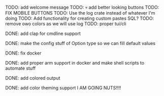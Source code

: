 TODO: add welcome message
TODO: :skull: add better looking buttons
TODO: FIX MOBILE BUTTONS
TODO: Use the log crate instead of whatever I'm doing
TODO: Add functionality for creating custom pastes
SQL?
TODO: remove owo colors as we will use log
TODO: proper tui/cli


DONE: add clap for cmdline support

DONE: make the config stuff of Option type so we can fill default values

DONE: fix docker

DONE: add proper arm support in docker and make shell scripts to automate stuff

DONE: add colored output

DONE: add color theming support
I AM GOING NUTS!!!!
